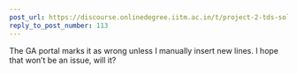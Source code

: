 ```yaml
---
post_url: https://discourse.onlinedegree.iitm.ac.in/t/project-2-tds-solver-discussion-thread/169029/122
reply_to_post_number: 113
---
```

The GA portal marks it as wrong unless I manually insert new lines. I hope that won’t be an issue, will it?